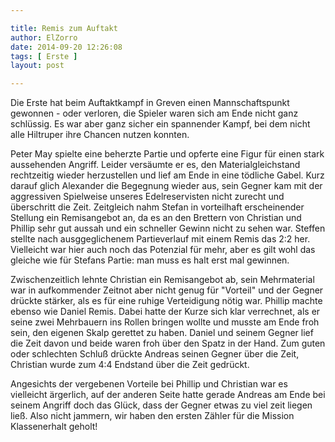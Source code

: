 ```yaml
---

title: Remis zum Auftakt
author: ElZorro
date: 2014-09-20 12:26:08
tags: [ Erste ]
layout: post

---
```


Die Erste hat beim Auftaktkampf in Greven einen Mannschaftspunkt gewonnen - oder verloren, die Spieler waren sich am Ende nicht ganz schlüssig. Es war aber ganz sicher ein spannender Kampf, bei dem nicht alle Hiltruper ihre Chancen nutzen konnten.

<!-- continue -->
Peter May spielte eine beherzte Partie und opferte eine Figur für einen stark aussehenden Angriff. Leider versäumte er es, den Materialgleichstand rechtzeitig wieder herzustellen und lief am Ende in eine tödliche Gabel. Kurz darauf glich Alexander die Begegnung wieder aus, sein Gegner kam mit der aggressiven Spielweise unseres Edelreservisten nicht zurecht und überschritt die Zeit. Zeitgleich nahm Stefan in vorteilhaft erscheinender Stellung ein Remisangebot an, da es an den Brettern von Christian und Phillip sehr gut aussah und ein schneller Gewinn nicht zu sehen war. Steffen stellte nach ausggeglichenem Partieverlauf mit einem Remis das 2:2 her. Vielleicht war hier auch noch das Potenzial für mehr, aber es gilt wohl das gleiche wie für Stefans Partie: man muss es halt erst mal gewinnen.

Zwischenzeitlich lehnte Christian ein Remisangebot ab, sein Mehrmaterial war in aufkommender Zeitnot aber nicht genug für "Vorteil" und der Gegner drückte stärker, als es für eine ruhige Verteidigung nötig war. Phillip machte ebenso wie Daniel Remis. Dabei hatte der Kurze sich klar verrechnet, als er seine zwei Mehrbauern ins Rollen bringen wollte und musste am Ende froh sein, den eigenen Skalp gerettet zu haben. Daniel und seinem Gegner lief die Zeit davon und beide waren froh über den Spatz in der Hand. Zum guten oder schlechten Schluß drückte Andreas seinen Gegner über die Zeit, Christian wurde zum 4:4 Endstand über die Zeit gedrückt.

Angesichts der vergebenen Vorteile bei Phillip und Christian war es vielleicht ärgerlich, auf der anderen Seite hatte gerade Andreas am Ende bei seinem Angriff doch das Glück, dass der Gegner etwas zu viel zeit liegen ließ. Also nicht jammern, wir haben den ersten Zähler für die Mission Klassenerhalt geholt!

